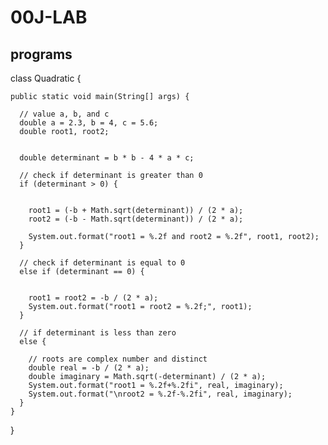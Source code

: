 # 00J-LAB
## programs
class Quadratic {

    public static void main(String[] args) {
  
      // value a, b, and c
      double a = 2.3, b = 4, c = 5.6;
      double root1, root2;
  
      
      double determinant = b * b - 4 * a * c;
  
      // check if determinant is greater than 0
      if (determinant > 0) {
  
        
        root1 = (-b + Math.sqrt(determinant)) / (2 * a);
        root2 = (-b - Math.sqrt(determinant)) / (2 * a);
  
        System.out.format("root1 = %.2f and root2 = %.2f", root1, root2);
      }
  
      // check if determinant is equal to 0
      else if (determinant == 0) {
  
        
        root1 = root2 = -b / (2 * a);
        System.out.format("root1 = root2 = %.2f;", root1);
      }
  
      // if determinant is less than zero
      else {
  
        // roots are complex number and distinct
        double real = -b / (2 * a);
        double imaginary = Math.sqrt(-determinant) / (2 * a);
        System.out.format("root1 = %.2f+%.2fi", real, imaginary);
        System.out.format("\nroot2 = %.2f-%.2fi", real, imaginary);
      }
    }
  }
